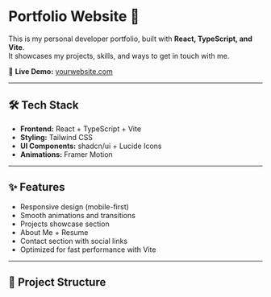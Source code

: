 # Portfolio Website 🚀

This is my personal developer portfolio, built with **React, TypeScript, and Vite**.  
It showcases my projects, skills, and ways to get in touch with me.

🔗 **Live Demo:** [yourwebsite.com](https://yourwebsite.com)

---

## 🛠️ Tech Stack
- **Frontend:** React + TypeScript + Vite
- **Styling:** Tailwind CSS
- **UI Components:** shadcn/ui + Lucide Icons
- **Animations:** Framer Motion

---

## ✨ Features
- Responsive design (mobile-first)
- Smooth animations and transitions
- Projects showcase section
- About Me + Resume
- Contact section with social links
- Optimized for fast performance with Vite

---

## 📂 Project Structure
